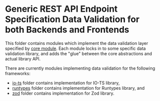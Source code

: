 # Generic REST API Endpoint Specification Data Validation for both Backends and Frontends
This folder contains modules which implement the data validation layer specified by [core module](../core/data).
Each module locks in to some specific data validation library, and adds the "glue" between the core abstractions and actual library API.

There are currently modules implementing data validation for the following frameworks:
- [io-ts](./io-ts) folder contains implementation for IO-TS library,
- [runtypes](./runtypes) folder contains implementation for Runtypes library, and
- [zod](./zod) folder contains implementation for Zod library.
